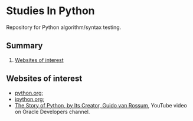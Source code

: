 # Studies In Python

Repository for Python algorithm/syntax testing.

## Summary

1. [Websites of interest](#websites-of-interest)

## Websites of interest

- [python.org](https://www.python.org/);
- [ipython.org](https://ipython.org/notebook.html);
- [The Story of Python, by Its Creator, Guido van Rossum](https://www.youtube.com/watch?v=J0Aq44Pze-w), YouTube video on Oracle Developers channel.
